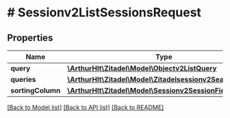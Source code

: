 # # Sessionv2ListSessionsRequest

## Properties

Name | Type | Description | Notes
------------ | ------------- | ------------- | -------------
**query** | [**\ArthurHlt\Zitadel\Model\Objectv2ListQuery**](Objectv2ListQuery.md) |  | [optional]
**queries** | [**\ArthurHlt\Zitadel\Model\Zitadelsessionv2SearchQuery[]**](Zitadelsessionv2SearchQuery.md) |  | [optional]
**sortingColumn** | [**\ArthurHlt\Zitadel\Model\Sessionv2SessionFieldName**](Sessionv2SessionFieldName.md) |  | [optional]

[[Back to Model list]](../../README.md#models) [[Back to API list]](../../README.md#endpoints) [[Back to README]](../../README.md)
